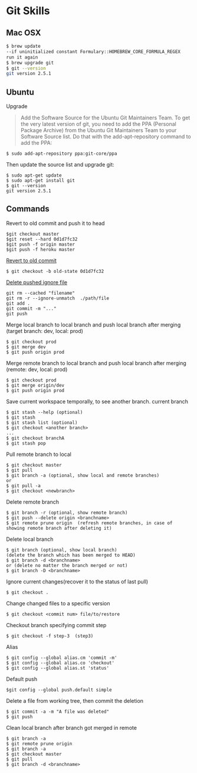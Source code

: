 Git Skills
===
Mac OSX
-----
```sh
$ brew update
--if uninitialized constant Formulary::HOMEBREW_CORE_FORMULA_REGEX
run it again
$ brew upgrade git
$ git --version
git version 2.5.1
```
Ubuntu
-----
Upgrade
>Add the Software Source for the Ubuntu Git Maintainers Team. To get the very latest version of git, you need to add the PPA (Personal Package Archive) from the Ubuntu Git Maintainers Team to your Software Source list. Do that with the add-apt-repository command to add the PPA:

    $ sudo add-apt-repository ppa:git-core/ppa
Then update the source list and upgrade git:

    $ sudo apt-get update
    $ sudo apt-get install git
    $ git --version
    git version 2.5.1
Commands
------
Revert to old commit and push it to head

    $git checkout master
    $git reset --hard 0d1d7fc32
    $git push -f origin master
    $git push -f heroku master
[Revert to old commit](
http://stackoverflow.com/questions/4114095/revert-to-a-previous-git-commit)

    $ git checkout -b old-state 0d1d7fc32
[Delete pushed ignore file](
http://stackoverflow.com/questions/1139762/ignore-files-that-have-already-been-committed-to-a-git-repository)

    git rm --cached "filename"
    git rm -r --ignore-unmatch  ./path/file
    git add .
    git commit -m "..."
    git push
Merge local branch to local branch and push local branch after merging (target branch: dev, local: prod)
    
    $ git checkout prod
    $ git merge dev
    $ git push origin prod
Merge remote branch to local branch and push local branch after merging (remote: dev, local: prod)

    $ git checkout prod
    $ git merge origin/dev
    $ git push origin prod
    
Save current workspace temporally, to see another branch. current branch <branchA>
    
    $ git stash --help (optional)
    $ git stash
    $ git stash list (optional)
    $ git checkout <another branch>
    ...
    $ git checkout branchA
    $ git stash pop
Pull remote branch to local

    $ git checkout master
    $ git pull
    $ git branch -a (optional, show local and remote branches)
    or
    $ git pull -a
    $ git checkout <newbranch>
Delete remote branch
    
    $ git branch -r (optional, show remote branch)
    $ git push --delete origin <branchname>
    $ git remote prune origin  (refresh remote branches, in case of showing remote branch after deleting it)
Delete local branch

    $ git branch (optional, show local branch)
    (delete the branch which has been merged to HEAD)
    $ git branch -d <branchname>
    or (delete no matter the branch merged or not)
    $ git branch -D <branchname>
Ignore current changes(recover it to the status of last pull)

    $ git checkout .
Change changed files to a specific version

    $ git checkout <commit num> file/to/restore
Checkout branch specifying commit step

    $ git checkout -f step-3  (step3)
Alias

    $ git config --global alias.cm 'commit -m'
    $ git config --global alias.co 'checkout'
    $ git config --global alias.st 'status'
Default push

    $git config --global push.default simple

Delete a file from working tree, then commit the deletion
    
    $ git commit -a -m "A file was deleted"
    $ git push

Clean local branch after branch got merged in remote

    $ git branch -a
    $ git remote prune origin
    $ git branch -a
    $ git checkout master
    $ git pull
    $ git branch -d <branchname>